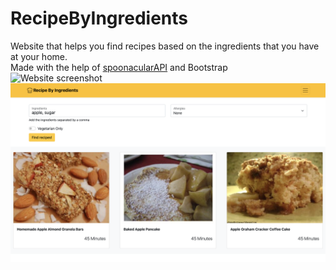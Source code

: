 # RecipeByIngredients
Website that helps you find recipes based on the ingredients that you have at your home.
<br>
Made with the help of [spoonacularAPI](https://spoonacular.com/food-api) and Bootstrap
<br>
![Website screenshot](https://github.com/sushmey/recipebyingredients/blob/main/Images/websiteSS.png?raw=true)
![Website results screenshot](https://github.com/sushmey/recipebyingredients/blob/main/Images/websiteSSSearch.png?raw=true)
<br>
